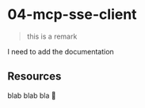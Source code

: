 # 04-mcp-sse-client

> this is a remark

I need to add the documentation

## Resources

blab blab bla 🤔